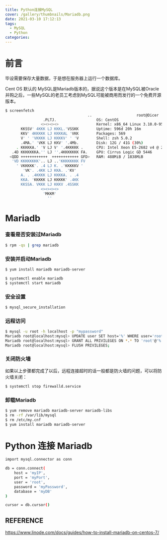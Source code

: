 ```yaml
---
title: Python连接MySQL
cover: /gallery/thumbnails/Mariadb.png
date: 2021-03-10 17:12:13
tags: 
  - MySQL
  - Python
categories: 
---
```


# 前言

毕设需要保存大量数据，于是想在服务器上运行一个数据库。

Cent OS 默认的 MySQL是Mariadb版本的，据说这个版本是在MySQL被Oracle并购之后，一些MySQL的老员工考虑到MySQL可能被商用而发行的一个免费开源版本。

```bash
$ screenfetch
									 ..                    root@Dicer
                 .PLTJ.                  OS: CentOS 
                <><><><>                 Kernel: x86_64 Linux 3.10.0-957.21.3.el7.x86_64
       KKSSV' 4KKK LJ KKKL.'VSSKK        Uptime: 596d 20h 16m
       KKV' 4KKKKK LJ KKKKAL 'VKK        Packages: 569
       V' ' 'VKKKK LJ KKKKV' ' 'V        Shell: zsh 5.0.2
       .4MA.' 'VKK LJ KKV' '.4Mb.        Disk: 12G / 41G (30%)
     . KKKKKA.' 'V LJ V' '.4KKKKK .      CPU: Intel Xeon E5-2682 v4 @ 2.494GHz
   .4D KKKKKKKA.'' LJ ''.4KKKKKKK FA.    GPU: Cirrus Logic GD 5446
  <QDD ++++++++++++  ++++++++++++ GFD>   RAM: 488MiB / 1838MiB
   'VD KKKKKKKK'.. LJ ..'KKKKKKKK FV    
     ' VKKKKK'. .4 LJ K. .'KKKKKV '     
        'VK'. .4KK LJ KKA. .'KV'        
       A. . .4KKKK LJ KKKKA. . .4       
       KKA. 'KKKKK LJ KKKKK' .4KK       
       KKSSA. VKKK LJ KKKV .4SSKK       
                <><><><>                
                 'MKKM'                 
                   ''
```

<!--more-->

# Mariadb

### 查看是否安装过Mariadb

```bash
$ rpm -qs | grep mariadb
```

### 安装并启动Mariadb

```bash
$ yum install mariadb mariadb-server

$ systemctl enable mariadb
$ systemctl start mariadb
```

### 安全设置

```bash
$ mysql_secure_installation
```

### 远程访问

```bash
$ mysql -u root -h localhost -p "mypassword"
Mariadb root@localhost:mysql> UPDATE user SET host='%' WHERE user='root';
Mariadb root@localhost:mysql> GRANT ALL PRIVILEGES ON *.* TO 'root'@'%' IDENTIFIED BY 'mypassword' WITH GRANT OPTION;
Mariadb root@localhost:mysql> FLUSH PRIVILEGES;
```

### 关闭防火墙

如果以上步骤都完成了以后，远程连接超时的话一般都是防火墙的问题，可以将防火墙关闭：

```bash
$ systemctl stop firewalld.service
```

### 卸载Mariadb

```bash
$ yum remove mariadb mariadb-server mariadb-libs
$ rm -rf /var/lib/mysql
$ rm /etc/my.cnf
$ yum install mariadb mariadb-server
```

# Python 连接 Mariadb

```bash
import mysql.connector as conn

db = conn.connect(
    host = 'myIP',
    port = 'myPort',
    user = 'root',
    password = 'myPassword',
    database = 'myDB'
)

cursor = db.cursor()
```

## REFERENCE

https://www.linode.com/docs/guides/how-to-install-mariadb-on-centos-7/